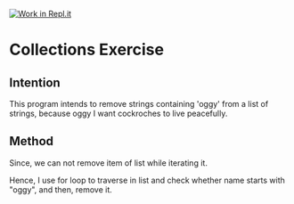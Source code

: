 [![Work in Repl.it](https://classroom.github.com/assets/work-in-replit-14baed9a392b3a25080506f3b7b6d57f295ec2978f6f33ec97e36a161684cbe9.svg)](https://classroom.github.com/online_ide?assignment_repo_id=2970329&assignment_repo_type=AssignmentRepo)
# Collections Exercise

## Intention

This program intends to remove strings containing 'oggy' from a list of strings, because oggy I want cockroches to live peacefully. 

## Method

Since, we can not remove item of list while iterating it.

Hence, I use for loop to traverse in list and check whether name starts with "oggy", and then, remove it.
